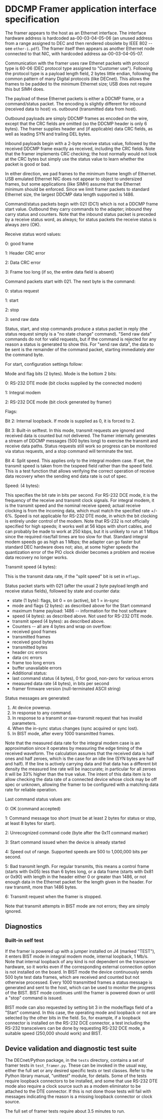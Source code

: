 # DDCMP Framer application interface specification

The framer appears to the host as an Ethernet interface.  The interface hardware address is hardcoded aa-00-03-04-05-06 (an unused address from a range assigned to DEC and then rendered obsolete by IEEE 802 -- see `ether-i.pdf`).  The framer itself then appears as another Ethernet node connected to that NIC, with hardcoded address aa-00-03-04-05-07.

Communication with the framer uses raw Ethenet packets with protocol type is 60-06 (DEC protocol type assigned to "Customer use").  Following the protocol type is a payload length field, 2 bytes little endian, following the common pattern of many Digital protocols (like DECnet).  This allows the frames to be padded to the minimum Ethernet size; USB does not require this but SIMH does.

The payload of these Ethernet packets is either a DDCMP frame, or a command/status packet.  The encoding is slightly different for inbound (received data to host) vs. outbound (transmitted data from host).

Outbound payloads are simply DDCMP frames as encoded on the wire, except that the CRC fields are omitted (so the DDCMP header is only 6 bytes).  The framer supplies header and (if applicable) data CRC fields, as well as leading SYN and trailing DEL bytes.

Inbound payloads begin with a 2-byte receive status value, followed by the received DDCMP frame exactly as received, including the CRC fields.  Note that the framer implements CRC checking; the host normally would not look at the CRC bytes but simply use the status value to learn whether the packet is good or bad.

In either direction, we pad frames to the minimum frame length of Ethernet.  USB emulated Ethernet NIC does not appear to object to undersized frames, but some applications (like SIMH) assume that the Ethernet minimum should be enforced.  Since we limit framer packets to standard Ethernet size, the largest DDCMP data length supported is 1486.

Command/status packets begin with 021 (DC1) which is not a DDCMP frame start value.  Outbound they carry commands to the adapter; inbound they carry status and counters.  Note that the inbound status packet is preceded by a receive status word, as always; for status packets the receive status is always zero (OK).

Receive status word values:

0: good frame

1: Header CRC error

2: Data CRC error

3: Frame too long (if so, the entire data field is absent)

Command packets start with 021.  The next byte is the command:

0: status request

1: start

2: stop

3: send raw data

Status, start, and stop commands produce a status packet in reply (the status request simply is a "no state change" command).  "Send raw data" commands do not for valid requests, but if the command is rejected for any reason a status is generated to show this. For "send raw data", the data to be sent is the remainder of the command packet, starting immediately ater the command byte.  

For start, configuration settings follow:

Mode and flag bits (2 bytes).  Mode is the bottom 2 bits:

0: RS-232 DTE mode (bit clocks supplied by the connected modem)

1: Integral modem

2: RS-232 DCE mode (bit clock generated by framer)

Flags:

Bit 2: Internal loopback.  If mode is supplied as 0, it is forced to 2.

Bit 3: Built-in selftest.  In this mode, transmit requests are ignored and
received data is counted but not delivered.  The framer internally
generates a stream of DDCMP messages (500 bytes long) to exercise the
transmit and receive data paths.  Status requests still work so
progress can be monitored via status requests, and a stop command will
terminate the test.

Bit 4: Split speed.  This applies only to the integral modem case.  If set, the transmit speed is taken from the txspeed field rather than the speed field.  This is a test function that allows verifying the correct operation of receive data recovery when the sending end data rate is out of spec.

Speed: (4 bytes):

This specifies the bit rate in bits per second.  For RS-232 DCE mode, it is the frequency of the receive and transmit clock signals.  For integral modem, it is the transmit speed and the nominal receive speed; actual receive clocking is from the incoming data, which must match the specified rate +/- 6%.  Speed is not applicable for RS-232 DTE mode, in which the bit clocking is entirely under control of the modem.  Note that RS-232 is not officially specified for high speeds; it works well at 56 kbps with short cables, and can probably be made to work at 250 kbps, but it is unlikely to run at 1 Mbps since the required rise/fall times are too slow for that.  Standard integral modem speeds go as high as 1 Mbps; the adapter can go faster but standard DEC hardware does not; also, at some higher speeds the quantization error of the PIO clock divider becomes a problem and receive data recovery no longer works.

Transmit speed (4 bytes):

This is the transmit data rate, if the "split speed" bit is set in `mflags`.

Status packet starts with 021 (after the usual 2 byte payload length and receive status fields), followed by state and counter data:

* state (1 byte): flags, bit 0 = on (active), bit 1 = in-sync
* mode and flags (2 bytes): as described above for the Start command
* maximum frame payload: 1486 -- information for the host software
* speed (4 bytes): as described above.  Not used for RS-232 DTE mode.
* transmit speed (4 bytes): as described above.  
* Counters -- all are 4 bytes and wrap on overflow:
* received good frames
* transmitted frames
* received good bytes
* transmitted bytes
* header crc errors
* data crc errors
* frame too long errors
* buffer unavailable errors
* Additional status:
* last command status (4 bytes), 0 for good, non-zero for various errors
* measured data rate (4 bytes), in bits per second
* framer firmware version (null-terminated ASCII string)

Status messages are generated:
1. At device powerup.
2. In response to any command.
3. In response to a transmit or raw-transmit request that has invalid parameters.
4. When the in-sync status changes (sync acquired or sync lost).
5. In BIST mode, after every 1000 transmitted frames.

Note that the measured data rate for the integral modem case is an approximation since it operates by measuring the edge timing of the received waveform.  The calculation assumes that the received data is half ones and half zeroes, which is the case for an idle line (SYN bytes are half and half).  If the line is actively carrying data and that data has a different bit density the measured line rate will be inaccurate; in particular for all zeroes it will be 33% higher than the true value.  The intent of this data item is to allow checking the data rate of a connected device whose clock may be off spec or unknown, allowing the framer to be configured with a matching data rate for reliable operation.

Last command status values are:

0: OK (command accepted)

1: Command message too short (must be at least 2 bytes for status or stop, at least 8 bytes for start).

2: Unrecognized command code (byte after the 0x11 command marker)

3: Start command issued when the device is already started

4: Speed out of range.  Supported speeds are 500 to 1,000,000 bits per second.

5: Bad transmit length.  For regular transmits, this means a control frame (starts with 0x05) less than 6 bytes long, or a data frame (starts with 0x81 or 0x90) with length in the header either 0 or greater than 1486, or not enough data in the Ethernet packet for the length given in the header.  For raw transmit, more than 1486 bytes.

6: Transmit request when the framer is stopped.

Note that transmit attempts in BIST mode are not errors; they are simply ignored.

## Diagnostics

### Built-in self test

If the framer is powered up with a jumper installed on J4 (marked "TEST"), it enters BIST mode in integral modem mode, internal loopback, 1 Mb/s.  Note that internal loopback of any kind is not dependent on the transceiver hardware, so it works even if the corresponding external connection option is not installed on the board.  In BIST mode the device continuously sends 500 byte test data frames, which are received and counted but not otherwise processed.  Every 1000 transmitted frames a status message is generated and sent to the host, which can be used to monitor the progress of the BIST.  BIST mode continues until the framer is powered down or until a "stop" command is issued.

BIST mode can also requested by setting bit 3 in the mode/flags field of a "Start" command.  In this case, the operating mode and loopback or not are selected by the other bits in the field.  So, for example, if a loopback connector is installed on the RS-232 DCE connector, a test including the RS-232 transceivers can be done by requesting RS-232 DCE mode, a suitable speed (250,000 should work) and BIST.

## Device validation and diagnostic test suite

The DECnet/Python package, in the `tests` directory, contains a set of framer tests in `test_framer.py`.  These can be invoked in the usual way, either the full set or any desired specific tests or test classes.  Refer to the Python library manual, "unittest" module, for details.  Some of the tests require loopback connectors to be installed, and some that use RS-232 DTE mode also require a clock source such as a modem eliminator to be attached to the DTE connector.  If this is not done those tests will fail with messages indicating the reason is a missing loopback connector or clock source.

The full set of framer tests require about 3.5 minutes to run.
